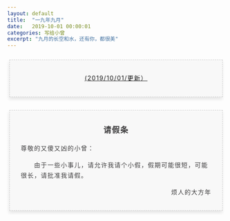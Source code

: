 ```yaml
---
layout: default
title:  "一九年九月"
date:   2019-10-01 00:00:01
categories: 写给小曾
excerpt: "九月的长空和水，还有你，都很美"
---
```



<section style="margin: 20px 0px;">
    <section style="padding: 5px;box-sizing: border-box;">
        <section style="text-align: center;border-width: 1px;border-style: dashed;border-color: #cccccc;background: #f8f8f8;box-shadow: #e5e5e5 -1px 5px 7px;letter-spacing: 1.5px;padding: 1em;color: #3f3e3f;box-sizing: border-box;">
            <section style="text-align: justify;padding: 2px 0.8em;line-height: 1.75em;font-size: 14px;box-sizing: border-box;">
                <p style="text-align: center;">
                    <a href="">(2019/10/01/更新）</a>
                </p>
            </section>
        </section>
    </section>
</section>

> 

<section style="margin: 20px 0px;">
    <section style="padding: 5px;box-sizing: border-box;">
        <section style="text-align: center;border-width: 1px;border-style: dashed;border-color: #cccccc;background: #f8f8f8;box-shadow: #e5e5e5 -1px 5px 7px;letter-spacing: 1.5px;padding: 1em;color: #3f3e3f;box-sizing: border-box;">
            <section style="padding: 2px 0.8em;line-height: 1.75em;font-size: 14px;box-sizing: border-box;">
                <p style="text-align: center; font-size: 18px">
                    <b>请假条</b>
                </p>
                <p style="text-align: left;">
                    尊敬的又傻又凶的小曾：
                </p>
                <p style="text-align: left;">
                    &emsp;&emsp;由于一些小事儿，请允许我请个小假，假期可能很短，可能很长，请批准我请假。
                </p>
                <p style="text-align: right;">
                    烦人的大方年
                </p>
            </section>
        </section>
    </section>
</section>
